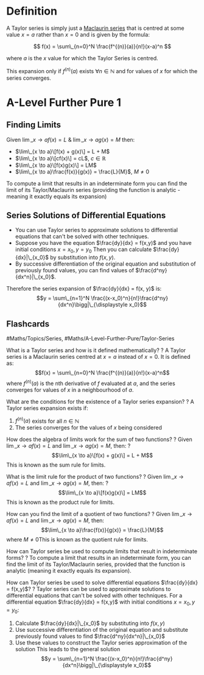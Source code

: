 # Definition

A Taylor series is simply just a [Maclaurin series](Series.md#maclaurin-series) that is centred at some value $x=a$ rather than $x=0$ and is given by the formula:

$$
f(x) = \sum\_{n=0}^N \frac{f^{(n)}(a)}{n!}(x-a)^n
$$

where $a$ is the $x$ value for which the Taylor Series is centred.

This expansion only if $f^{(n)}(a)$ exists $\forall n \in \mathbb{N}$ and for values of $x$ for which the series converges.

# A-Level Further Pure 1

## Finding Limits

Given $\lim\_{x \to a}f(x) = L$ & $\lim\_{x \to a}g(x) = M$ then:

* $\lim\_{x \to a}\[f(x) + g(x)\] = L + M$
* $\lim\_{x \to a}\[cf(x)\] = cL$, $c \in \mathbb{R}$
* $\lim\_{x \to a}\[f(x)g(x)\] = LM$
* $\lim\_{x \to a}\frac{f(x)}{g(x)} = \frac{L}{M}$, $M \neq 0$

To compute a limit that results in an indeterminate form you can find the limit of its Taylor/Maclaurin series (providing the function is analytic - meaning it exactly equals its expansion)

## Series Solutions of Differential Equations

* You can use Taylor series to approximate solutions to differential equations that can't be solved with other techniques.
* Suppose you have the equation $\frac{dy}{dx} = f(x,y)$ and you have initial conditions $x = x_0, y = y_0$ Then you can calculate $\frac{dy}{dx}|\_{x_0}$ by substitution into $f(x,y)$.
* By successive differentiation of the original equation and substitution of previously found values, you can find values of $\frac{d^ny}{dx^n}|\_{x_0}$.

Therefore the series expansion of $\frac{dy}{dx} = f(x, y)$ is:
$$y = \sum\_{n=1}^N \frac{(x-x_0)^n}{n!}\frac{d^ny}{dx^n}\bigg|\_{\displaystyle x_0}$$

## Flashcards

\#Maths/Topics/Series, #Maths/A-Level-Further-Pure/Taylor-Series

What is a Taylor series and how is it defined mathematically?
?
A Taylor series is a Maclaurin series centred at $x=a$ instead of $x=0$. It is defined as: $$f(x) = \sum\_{n=0}^N \frac{f^{(n)}(a)}{n!}(x-a)^n$$
where $f^{(n)}(a)$ is the nth derivative of $f$ evaluated at $a$, and the series converges for values of $x$ in a neighbourhood of $a$. <!--SR:!2024-09-19,4,273-->

What are the conditions for the existence of a Taylor series expansion? 
? 
A Taylor series expansion exists if:

1. $f^{(n)}(a)$ exists for all $n \in \mathbb{N}$
1. The series converges for the values of $x$ being considered <!--SR:!2024-09-18,4,270-->

How does the algebra of limits work for the sum of two functions? ? Given $\lim\_{x \to a}f(x) = L$ and $\lim\_{x \to a}g(x) = M$, then:
?
$$\lim\_{x \to a}\[f(x) + g(x)\] = L + M$$
This is known as the sum rule for limits. <!--SR:!2024-09-18,4,270-->

What is the limit rule for the product of two functions? ? Given $\lim\_{x \to a}f(x) = L$ and $\lim\_{x \to a}g(x) = M$, then:
?
$$\lim\_{x \to a}\[f(x)g(x)\] = LM$$This is known as the product rule for limits. <!--SR:!2024-09-18,4,270-->

How can you find the limit of a quotient of two functions?
?
Given $\lim\_{x \to a}f(x) = L$ and $\lim\_{x \to a}g(x) = M$, then: $$\lim\_{x \to a}\frac{f(x)}{g(x)} = \frac{L}{M}$$where $M \neq 0$This is known as the quotient rule for limits. <!--SR:!2024-09-19,4,278-->

How can Taylor series be used to compute limits that result in indeterminate forms?
?
To compute a limit that results in an indeterminate form, you can find the limit of its Taylor/Maclaurin series, provided that the function is analytic (meaning it exactly equals its expansion). <!--SR:!2024-09-18,4,270-->

How can Taylor series be used to solve differential equations $\frac{dy}{dx} = f(x,y)$?
?
Taylor series can be used to approximate solutions to differential equations that can't be solved with other techniques. For a differential equation $\frac{dy}{dx} = f(x,y)$ with initial conditions $x = x_0, y = y_0$:

1. Calculate $\frac{dy}{dx}|\_{x_0}$ by substituting into $f(x,y)$
1. Use successive differentiation of the original equation and substitute previously found values to find $\frac{d^ny}{dx^n}|\_{x_0}$
1. Use these values to construct the Taylor series approximation of the solution 
   This leads to the general solution $$y = \sum\_{n=1}^N \frac{(x-x_0)^n}{n!}\frac{d^ny}{dx^n}\bigg|\_{\displaystyle x_0}$$ <!--SR:!2024-09-18,3,250-->
